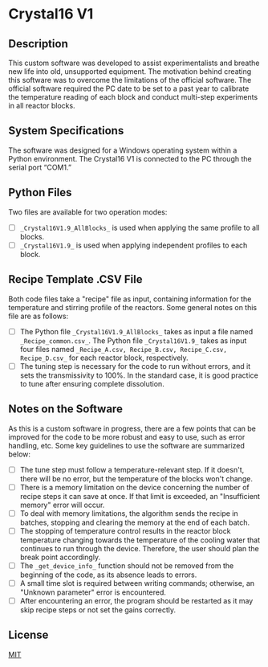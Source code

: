 # Crystal16 V1

## Description
This custom software was developed to assist experimentalists and breathe new life into old, unsupported equipment. The motivation behind creating this software was to overcome the limitations of the official software. The official software required the PC date to be set to a past year to calibrate the temperature reading of each block and conduct multi-step experiments in all reactor blocks.

## System Specifications
The software was designed for a Windows operating system within a Python environment. The Crystal16 V1 is connected to the PC through the serial port “COM1.”

## Python Files
Two files are available for two operation modes:
- [ ] `_Crystal16V1.9_AllBlocks_` is used when applying the same profile to all blocks.
- [ ] `_Crystal16V1.9_` is used when applying independent profiles to each block.

## Recipe Template .CSV File
Both code files take a "recipe" file as input, containing information for the temperature and stirring profile of the reactors. Some general notes on this file are as follows:
- [ ] The Python file `_Crystal16V1.9_AllBlocks_` takes as input a file named `_Recipe_common.csv_`. The Python file `_Crystal16V1.9_` takes as input four files named `_Recipe_A.csv, Recipe_B.csv, Recipe_C.csv, Recipe_D.csv_` for each reactor block, respectively.
- [ ] The tuning step is necessary for the code to run without errors, and it sets the transmissivity to 100%. In the standard case, it is good practice to tune after ensuring complete dissolution.

## Notes on the Software
As this is a custom software in progress, there are a few points that can be improved for the code to be more robust and easy to use, such as error handling, etc. Some key guidelines to use the software are summarized below:

- [ ] The tune step must follow a temperature-relevant step. If it doesn't, there will be no error, but the temperature of the blocks won't change.
- [ ] There is a memory limitation on the device concerning the number of recipe steps it can save at once. If that limit is exceeded, an "Insufficient memory" error will occur.
- [ ] To deal with memory limitations, the algorithm sends the recipe in batches, stopping and clearing the memory at the end of each batch.
- [ ] The stopping of temperature control results in the reactor block temperature changing towards the temperature of the cooling water that continues to run through the device. Therefore, the user should plan the break point accordingly.
- [ ] The `_get_device_info_` function should not be removed from the beginning of the code, as its absence leads to errors.
- [ ] A small time slot is required between writing commands; otherwise, an "Unknown parameter" error is encountered.
- [ ] After encountering an error, the program should be restarted as it may skip recipe steps or not set the gains correctly.

## License
[MIT](https://choosealicense.com/licenses/mit/)

